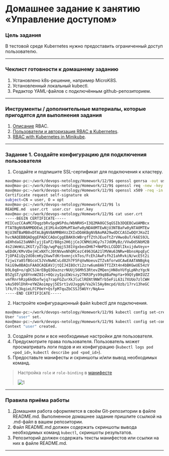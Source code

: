 # Домашнее задание к занятию «Управление доступом»

### Цель задания

В тестовой среде Kubernetes нужно предоставить ограниченный доступ пользователю.

------

### Чеклист готовности к домашнему заданию

1. Установлено k8s-решение, например MicroK8S.
2. Установленный локальный kubectl.
3. Редактор YAML-файлов с подключённым github-репозиторием.

------

### Инструменты / дополнительные материалы, которые пригодятся для выполнения задания

1. [Описание](https://kubernetes.io/docs/reference/access-authn-authz/rbac/) RBAC.
2. [Пользователи и авторизация RBAC в Kubernetes](https://habr.com/ru/company/flant/blog/470503/).
3. [RBAC with Kubernetes in Minikube](https://medium.com/@HoussemDellai/rbac-with-kubernetes-in-minikube-4deed658ea7b).

------

### Задание 1. Создайте конфигурацию для подключения пользователя

1. Создайте и подпишите SSL-сертификат для подключения к кластеру.

```bash
mav@mav-pc:~/work/devops-netology/Homework/12/9$ openssl genrsa -out user.key 2048
mav@mav-pc:~/work/devops-netology/Homework/12/9$ openssl req -new -key user.key -out user.csr -subj "/CN=user/O=opt"
mav@mav-pc:~/work/devops-netology/Homework/12/9$ openssl x509 -req -in user.csr -CA /var/snap/microk8s/current/certs/ca.crt -CAkey /var/snap/microk8s/current/certs/ca.key -CAcreateserial -out user.crt -days 365
Certificate request self-signature ok
subject=CN = user, O = opt
mav@mav-pc:~/work/devops-netology/Homework/12/9$ ls
README.md  user.crt  user.csr  user.key
mav@mav-pc:~/work/devops-netology/Homework/12/9$ cat user.crt 
-----BEGIN CERTIFICATE-----
MIICuzCCAaMCFDqgzbRvSpgWSPdu/WbNRHS+I3Q2MA0GCSqGSIb3DQEBCwUAMBcx
FTATBgNVBAMMDDEwLjE1Mi4xODMuMTAeFw0yNDA0MTEwNjU3NTBaFw0yNTA0MTEw
NjU3NTBaMB0xDTALBgNVBAMMBHVzZXIxDDAKBgNVBAoMA29wdDCCASIwDQYJKoZI
hvcNAQEBBQADggEPADCCAQoCggEBAK0cWBrgfTZthJEuoTtZrVHwoBuT/k6ES9JL
aEHhdaG23aNNhlyjjEaPZ/B8gs2H6jjCeJCNMdiHGy7s7JdOMyBz/VVwDdSNbM2B
4s2iWeWiL2KGT/yZlQp/wgPqqjS381VgxbexDH67+NmPDcLCGDDlIkxijdwVeyx+
wEDdK/KMvVDejHCxNXTcJ0tNVwxNhQRCezC4963GA21lMVWu63NRw+BbnsHpqEyC
7jOPAIiQy2dO8cmKy2XwwTdKrbxmnjckTos/FcEhJAwFsfh21ahRvkiN/wcE5t2i
fzjwiYa8SfBGcoC5JVxNwNCvLd82h7F5FqVwNoeuvZTZvAforwUCAwEAATANBgkq
hkiG9w0BAQsFAAOCAQEAVJjtQIJ4I8OcYi2zrw6um8AkTfIZXt4n4bBKGwUE54zV
b9L0q8+o/qDC5JArEBgQ3OaznzrNUUj56Mh53RtevZMQenjHN8oYUfgLpNhzYgcN
B5ZgST/gX8YnnWZ8Ic+0QczyIpiEWzszy2TKR3Pys99q8BaPmpYa+99QtyBHIUZZ
vmfRnrhRzp6kObofwjq7rapFGZurXkJluClRENt9NWTrb5eFiL63i7XUUo7zlCWH
vAu509lDhR+eYWZAoimpyj5ESrt1vUJxggH/Va2kl5Ay8mcpd/Uzb/17rv13heGC
lFk/Fs3kgieLFCP0eY+QsfpM7quZbCSSJ5WUYr/NqA==
-----END CERTIFICATE-----
```
2. Настройте конфигурационный файл kubectl для подключения.

```bash
mav@mav-pc:~/work/devops-netology/Homework/12/9$ kubectl config set-credentials user --client-certificate=user.crt --client-key=user.key --embed-certs=true
User "user" set.
mav@mav-pc:~/work/devops-netology/Homework/12/9$ kubectl config set-context --namespace=ls8 user --cluster=microk8s-cluster --user=user
Context "user" created.
```

3. Создайте роли и все необходимые настройки для пользователя.
4. Предусмотрите права пользователя. Пользователь может просматривать логи подов и их конфигурацию (`kubectl logs pod <pod_id>`, `kubectl describe pod <pod_id>`).
5. Предоставьте манифесты и скриншоты и/или вывод необходимых команд.

> Настройка `role` и `role-binding` в [манифесте]()  
>   
> ![1]()
------

### Правила приёма работы

1. Домашняя работа оформляется в своём Git-репозитории в файле README.md. Выполненное домашнее задание пришлите ссылкой на .md-файл в вашем репозитории.
2. Файл README.md должен содержать скриншоты вывода необходимых команд `kubectl`, скриншоты результатов.
3. Репозиторий должен содержать тексты манифестов или ссылки на них в файле README.md.

------
